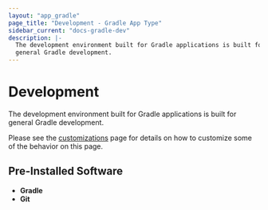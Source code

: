 ```yaml
---
layout: "app_gradle"
page_title: "Development - Gradle App Type"
sidebar_current: "docs-gradle-dev"
description: |-
  The development environment built for Gradle applications is built for
  general Gradle development.
---
```


# Development

The development environment built for Gradle applications is built for
general Gradle development.

Please see the [customizations](/docs/apps/gradle/customization.html)
page for details on how to customize some of the behavior on this page.

## Pre-Installed Software

  * **Gradle**
  * **Git**
